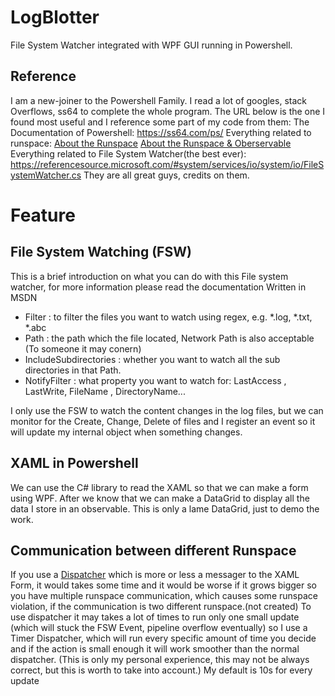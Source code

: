 # LogBlotter
File System Watcher integrated with WPF GUI running in Powershell.

## Reference
I am a new-joiner to the Powershell Family. I read a lot of googles, stack Overflows, ss64 to complete the whole program.
The URL below is the one I found most useful and I reference some part of my code from them:
The Documentation of Powershell: 
https://ss64.com/ps/
Everything related to runspace:
[About the Runspace](https://learn-powershell.net/2012/10/14/powershell-and-wpf-writing-data-to-a-ui-from-a-different-runspace/)
[About the Runspace & Oberservable](https://learn-powershell.net/2012/12/08/powershell-and-wpf-listbox-part-2datatriggers-and-observablecollection/)
Everything related to File System Watcher(the best ever): 
https://referencesource.microsoft.com/#system/services/io/system/io/FileSystemWatcher.cs
They are all great guys, credits on them.

# Feature
## File System Watching (FSW)
This is a brief introduction on what you can do with this File system watcher, for more information please read the documentation Written in MSDN
* Filter : to filter the files you want to watch using regex, e.g. *.log, *.txt, *.abc 
* Path : the path which the file located, Network Path is also acceptable (To someone it may conern)
* IncludeSubdirectories : whether you want to watch all the sub directories in that Path.
* NotifyFilter : what property you want to watch for: LastAccess , LastWrite, FileName , DirectoryName...

I only use the FSW to watch the content changes in the log files, but we can monitor for the Create, Change, Delete of files and I register an event so it will update my internal object when something changes.

## XAML in Powershell
We can use the C# library to read the XAML so that we can make a form using WPF.
After we know that we can make a DataGrid to display all the data I store in an observable.
This is only a lame DataGrid, just to demo the work.

## Communication between different Runspace
If you use a [Dispatcher](https://docs.microsoft.com/en-us/dotnet/api/system.windows.threading.dispatcher?view=netframework-4.8) which is more or less a messager to the XAML Form, it would takes some time and it would be worse if it grows bigger so you have multiple runspace communication, which causes some runspace violation, if the communication is two different runspace.(not created)
To use dispatcher it may takes a lot of times to run only one small update (which will stuck the FSW Event, pipeline overflow eventually) so I use a Timer Dispatcher, which will run every specific amount of time you decide and if the action is small enough it will work smoother than the normal dispatcher.
(This is only my personal experience, this may not be always correct, but this is worth to take into account.)
My default is 10s for every update

